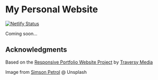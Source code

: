 # My Personal Website

[![Netlify Status](https://api.netlify.com/api/v1/badges/0b6ad42e-073a-4eab-a38c-d5e11b94b32c/deploy-status)](https://app.netlify.com/sites/happy-albattani-6ec3c4/deploys)

Coming soon...

## Acknowledgments

Based on the [Responsive Portfolio Website Project](https://www.youtube.com/watch?v=gYzHS-n2gqU&list=PLillGF-RfqbYoGoCjKoMOkVznV6aSXKzU) by [Traversy Media](https://www.youtube.com/channel/UC29ju8bIPH5as8OGnQzwJyA)

Image from [Simson Petrol](https://unsplash.com/@simson_petrol) @ Unsplash
